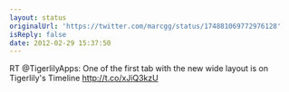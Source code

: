 ```yaml
---
layout: status
originalUrl: 'https://twitter.com/marcgg/status/174881069772976128'
isReply: false
date: 2012-02-29 15:37:50
---
```


RT @TigerlilyApps: One of the first tab with the new wide layout is on Tigerlily's Timeline http://t.co/xJiQ3kzU

